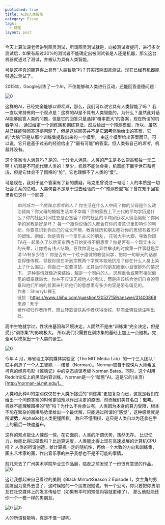 ```yaml
---
published: true
title: AI的人类智能
category: Essay
tags: 
  - 随笔
layout: post
---
```


今天上算法课老师讲到图灵测试，所谓图灵测试就是，向被测试者提问，进行多次测试后，如果有超过30%的测试者不能确定出被测试者是人还是机器，那么这台机器就通过了测试，并被认为具有人类智能。

可是这样真的能算得上具有“人类智能”吗？其实按照图灵测试，现在已经有机器能够通过测试了。

2015年，Google训练了一个AI，不仅能够和人类进行互动，还能回答道德问题：

![0](https://raw.githubusercontent.com/Logos23333/Logos23333.github.io/master/_posts/image/ml&human/0.png)

这样的AI，已经完全能够*以假乱真*，那么，我们可以说它具有人类智能了吗？
我一直以来持有的一个观点是：这样的AI是不具有人类智能的，为什么？虽然此对话AI能够回答人类的问题，但是它的回答只是选择“概率更大”的答案，现在所谓的机器学习，
通过给定一个训练集和训练算法，然后给出一个预测模型，所以，虽然AI已经能够回答道德问题了，但是这些回答并不是它**思考**然后给出的答案，它的“大脑”只是从那个训练集提取出来的一个模型，
由这个模型给出答案而已。可以说，它只是基于过去的经验给出了“最有可能”的答案。但人类有自己的*思考*，机器并没有。

这个答案令人满意吗？是的，十分令人满意，人类的产生是多么崇高和独一无二啊！机器是不可能代替人类的！至少，机器不能体会美，机器能下赢李世石和柯洁，但是它体会不了围棋的“势”，它也理解不了人类的“爱”。

可是现在，我对于这个答案有了新的质疑，马克思曾说过一句话：人的本质是一切社会关系的总和。人类何尝不是基于过去经验的一个“预测模型”呢？曾在知乎回答里看见这样一个回答：

>*如何成为一个能独立思考的人？*
你生活在什么人中间？你的父母是什么政治倾向？你父母的婚姻生活幸不幸福？你的家族上下三代的平均学历是什么？你的社区对同性恋是否宽容？你的社区的平均家庭收入偏高偏低？你同学的家教是好是坏？
每一个跟你说话的人都会在你的潜意识里影响你的判断。你要意识到你自己的成长环境，教育经历和朋友圈对你的思想有着怎样的塑性。例如，你是否有一个享乐主义的朋友，
花钱大手大脚，导致你跟TA在一起呆久了以后买东西也开始变得不假思索？你是否有一个现实主义的长辈，让你找有钱人结婚，导致你现在与异性攀谈的时候第一件事就是弄清TA有多少钱？
你是否有一个过于虔诚的教徒同学，把每一句聊天的话都变得像传教，导致你现在听到宗教两个字就本能地抗拒？你在什么人身上染上了什么偏见，你自己一定要清楚，尤其当你的朋友圈很小且很排外的情况下。
这种事情就像近亲结婚，越是一个圈内的人，思想重合或带有相似偏见的概率就越大。你并不应该无视他人的看法，而是应该结合他们自身的背景和他们所站的位置来判断他们的思想里有多少内容是带有偏见的。  
作者：SherryLi禅玉  
链接：https://www.zhihu.com/question/20527159/answer/31400868  
来源：知乎  
著作权归作者所有。商业转载请联系作者获得授权，非商业转载请注明出处。  

高中生物就学过，性状由基因和环境决定。人固然不是由“训练集”完全决定，但是受此“训练集”的影响极大。
所以我们只需要在训练集的基础上加上一点随机，完全可以模拟出一个人类的诞生。

![0](https://raw.githubusercontent.com/Logos23333/Logos23333.github.io/master/_posts/image/ml&human/2.png)

今年 4 月，麻省理工学院媒体实验室（The MIT Media Lab）的一个三人团队：联手创造了一个人工智能——诺曼（Norman）。Norman取自于惊悚片大师希区柯克的经典电影《惊魂记》中的变态旅馆老板
Norman Bates。同时，这个AI用Reddit论坛上的黑暗内容训练，Norman是一个“暗黑”AI。这是它的(主页)[http://norman-ai.mit.edu/]。

人类和此种AI的差别仅仅在于人类所接受的“训练集”更加复杂而已，这就是我们在给出一个问题答案的时候更加难以作出决定的原因，然而我们美其名曰：**思考**。
机器不能理解围棋的“势”吗？为什么不肯承认呢，人类因为本身的算力受限，根本不能在繁杂的围棋局势里给出一个最优解，只能通过所谓的“感觉”，这种感觉就是所谓**势**，AlphaGo比人类更懂围棋，
称它不懂围棋，这只是人类自以为还拿在手上的最后一块遮羞布。

这样的观点能让人悚然一惊，在它面前，人类的所谓优势，荡然无存。
比记忆力，你能比得过硬盘吗？比运算速度，人类能比得上现在高速发展的计算机CPU吗？
人类的所谓创造，给计算机一定的随机性，再给一个大致的方向和训练集，画出艺术家的画，作出音乐家的曲子我想也不是不可能的事情。

前几天去了广州美术学院毕业生作品展，临走之前发现了一份很有意思的作品。
![0](https://raw.githubusercontent.com/Logos23333/Logos23333.github.io/master/_posts/image/ml&human/1.jpg)

这让我想起来自己看过的美剧《Black Mirror》Season 2 Episode 1，女主角的男朋友因为意外去世了，这时候她的一个朋友跟她说，有一个公司，你只要把你男朋友在社交媒体上的发言传给它（如果有平时的短信内容就更棒了），
那么他就能还你一个一模一样的男朋友。

![0](https://raw.githubusercontent.com/Logos23333/Logos23333.github.io/master/_posts/image/ml&human/3.png)
![0](https://raw.githubusercontent.com/Logos23333/Logos23333.github.io/master/_posts/image/ml&human/4.png)

人的所谓智能呐，真是不值一提呢。